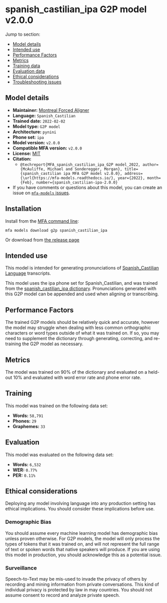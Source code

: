 
# spanish_castilian_ipa G2P model v2.0.0

Jump to section:

- [Model details](#model-details)
- [Intended use](#intended-use)
- [Performance Factors](#performance-factors)
- [Metrics](#metrics)
- [Training data](#training-data)
- [Evaluation data](#evaluation-data)
- [Ethical considerations](#ethical-considerations)
- [Troubleshooting issues](#troubleshooting-issues)

## Model details

- **Maintainer:** [Montreal Forced Aligner](https://montreal-forced-aligner.readthedocs.io/)
- **Language:** `Spanish_Castilian`
- **Trained date:** `2022-02-02`
- **Model type:** `G2P model`
- **Architecture:** `pynini`
- **Phone set:** `ipa`
- **Model version:** `v2.0.0`
- **Compatible MFA version:** `v2.0.0`
- **License:** [MIT](https://github.com/MontrealCorpusTools/mfa-models/tree/main/g2p/spanish_castilian/ipa/v2.0.0/LICENSE)
- **Citation:**
  - `@techreport{MFA_spanish_castilian_ipa_G2P model_2022, author={McAuliffe, Michael and Sonderegger, Morgan}, title={spanish_castilian ipa MFA G2P model v2.0.0}, address={\url{https://mfa-models.readthedocs.io/}, year={2022}, month={Feb}, number={spanish_castilian-ipa-2.0.0}`
- If you have comments or questions about this model, you can create an issue on [`mfa-models` issues](https://github.com/MontrealCorpusTools/mfa-models/issues).

## Installation

Install from the [MFA command line](https://montreal-forced-aligner.readthedocs.io/en/latest/user_guide/models/index.html):

```
mfa models download g2p spanish_castilian_ipa
```

Or download from [the release page](https://github.com/MontrealCorpusTools/mfa-models/releases/tag/g2p-spanish_castilian_ipa-v2.0.0)

## Intended use

This model is intended for generating pronunciations of [Spanish_Castilian Language](https://en.wikipedia.org/wiki/Spanish_Castilian_language) transcripts.

This model uses the ipa phone set for Spanish_Castilian, and was trained from the [spanish_castilian_ipa dictionary](https://github.com/MontrealCorpusTools/mfa-models/blob/main/dictionary/spanish_castilian_ipa.dict).
Pronunciations generated with this G2P model can be appended and used when aligning or transcribing.

## Performance Factors

The trained G2P models should be relatively quick and accurate, however the model may struggle when dealing with less common orthographic characters or word types outside of what it was trained on.
If so, you may need to supplement the dictionary through generating, correcting, and re-training the G2P model as necessary.

## Metrics

The model was trained on 90% of the dictionary and evaluated on a held-out 10% and evaluated with word error rate and phone error rate.

## Training

This model was trained on the following data set:


* **Words:** `58,791`
* **Phones:** `29`
* **Graphemes:** `33`

## Evaluation

This model was evaluated on the following data set:


* **Words:** `6,532`
* **WER:** `0.77%`
* **PER:** `0.11%`

## Ethical considerations

Deploying any model involving language into any production setting has ethical implications. You should consider these implications before use.

### Demographic Bias

You should assume every machine learning model has demographic bias unless proven otherwise.
For G2P models, the model will only process the types of tokens that it was trained on, and will not represent the full range of text or spoken words that
native speakers will produce.
If you are using this model in production, you should acknowledge this as a potential issue.

### Surveillance

Speech-to-Text may be mis-used to invade the privacy of others by recording and mining information from private conversations.
This kind of individual privacy is protected by law in may countries.
You should not assume consent to record and analyze private speech.
